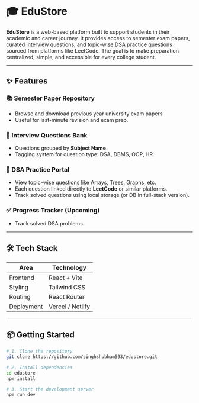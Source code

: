  # 🎓 EduStore

**EduStore** is a web-based platform built to support students in their academic and career journey. It provides access to semester exam papers, curated interview questions, and topic-wise DSA practice questions sourced from platforms like LeetCode. The goal is to make preparation centralized, simple, and accessible for every college student.

---

## ✨ Features

### 📚 Semester Paper Repository

* Browse and download previous year university exam papers.
* Useful for last-minute revision and exam prep.

### 💼 Interview Questions Bank

* Questions grouped by **Subject Name** .
* Tagging system for question type: DSA, DBMS, OOP, HR.

### 🧠 DSA Practice Portal

* View topic-wise questions like Arrays, Trees, Graphs, etc.
* Each question linked directly to **LeetCode** or similar platforms.
* Track solved questions using local storage (or DB in full-stack version).

 

### ✅ Progress Tracker (Upcoming)

* Track solved DSA problems. 
 

---

## 🛠️ Tech Stack

| Area             | Technology               |
| ---------------- | ------------------------ |
| Frontend         | React + Vite             |
| Styling          | Tailwind CSS             |
| Routing          | React Router             |
| Deployment       | Vercel / Netlify         |


---

## 📦 Getting Started

```bash
# 1. Clone the repository
git clone https://github.com/singhshubham593/edustore.git

# 2. Install dependencies
cd edustore
npm install

# 3. Start the development server
npm run dev
